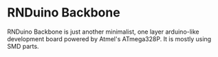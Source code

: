 RNDuino Backbone
================

RNDuino Backbone is just another minimalist, one layer arduino-like development board powered by Atmel's ATmega328P. It is mostly using SMD parts.
